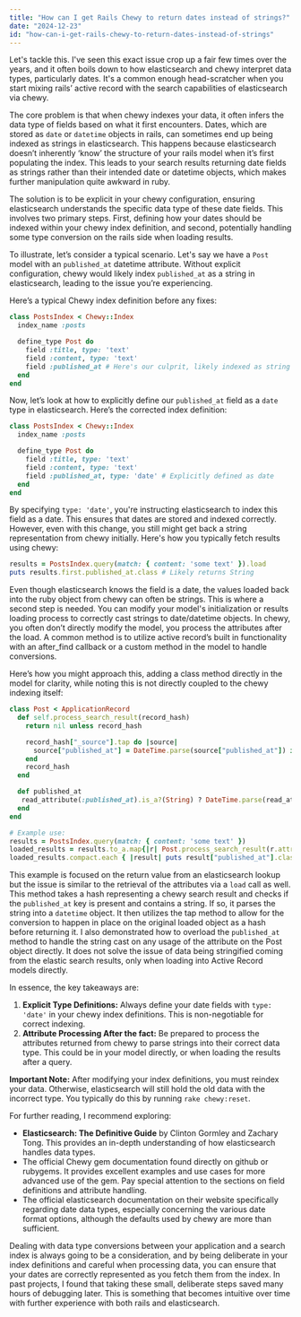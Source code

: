 ```yaml
---
title: "How can I get Rails Chewy to return dates instead of strings?"
date: "2024-12-23"
id: "how-can-i-get-rails-chewy-to-return-dates-instead-of-strings"
---
```


Let's tackle this. I've seen this exact issue crop up a fair few times over the years, and it often boils down to how elasticsearch and chewy interpret data types, particularly dates. It's a common enough head-scratcher when you start mixing rails’ active record with the search capabilities of elasticsearch via chewy.

The core problem is that when chewy indexes your data, it often infers the data type of fields based on what it first encounters. Dates, which are stored as `date` or `datetime` objects in rails, can sometimes end up being indexed as strings in elasticsearch. This happens because elasticsearch doesn’t inherently ‘know’ the structure of your rails model when it’s first populating the index. This leads to your search results returning date fields as strings rather than their intended date or datetime objects, which makes further manipulation quite awkward in ruby.

The solution is to be explicit in your chewy configuration, ensuring elasticsearch understands the specific data type of these date fields. This involves two primary steps. First, defining how your dates should be indexed within your chewy index definition, and second, potentially handling some type conversion on the rails side when loading results.

To illustrate, let’s consider a typical scenario. Let's say we have a `Post` model with an `published_at` datetime attribute. Without explicit configuration, chewy would likely index `published_at` as a string in elasticsearch, leading to the issue you’re experiencing.

Here’s a typical Chewy index definition before any fixes:

```ruby
class PostsIndex < Chewy::Index
  index_name :posts

  define_type Post do
    field :title, type: 'text'
    field :content, type: 'text'
    field :published_at # Here's our culprit, likely indexed as string
  end
end
```

Now, let’s look at how to explicitly define our `published_at` field as a `date` type in elasticsearch. Here’s the corrected index definition:

```ruby
class PostsIndex < Chewy::Index
  index_name :posts

  define_type Post do
    field :title, type: 'text'
    field :content, type: 'text'
    field :published_at, type: 'date' # Explicitly defined as date
  end
end
```

By specifying `type: 'date'`, you're instructing elasticsearch to index this field as a date. This ensures that dates are stored and indexed correctly. However, even with this change, you still might get back a string representation from chewy initially. Here's how you typically fetch results using chewy:

```ruby
results = PostsIndex.query(match: { content: 'some text' }).load
puts results.first.published_at.class # Likely returns String
```

Even though elasticsearch knows the field is a date, the values loaded back into the ruby object from chewy can often be strings. This is where a second step is needed. You can modify your model's initialization or results loading process to correctly cast strings to date/datetime objects. In chewy, you often don’t directly modify the model, you process the attributes after the load. A common method is to utilize active record’s built in functionality with an after_find callback or a custom method in the model to handle conversions.

Here’s how you might approach this, adding a class method directly in the model for clarity, while noting this is not directly coupled to the chewy indexing itself:

```ruby
class Post < ApplicationRecord
  def self.process_search_result(record_hash)
    return nil unless record_hash

    record_hash["_source"].tap do |source|
      source["published_at"] = DateTime.parse(source["published_at"]) if source["published_at"].present?
    end
    record_hash
  end

  def published_at
   read_attribute(:published_at).is_a?(String) ? DateTime.parse(read_attribute(:published_at)) : read_attribute(:published_at)
  end
end

# Example use:
results = PostsIndex.query(match: { content: 'some text' })
loaded_results = results.to_a.map{|r| Post.process_search_result(r.attributes.to_h)}
loaded_results.compact.each { |result| puts result["published_at"].class} # Will output DateTime if published_at is a valid string or DateTime
```

This example is focused on the return value from an elasticsearch lookup but the issue is similar to the retrieval of the attributes via a `load` call as well. This method takes a hash representing a chewy search result and checks if the `published_at` key is present and contains a string. If so, it parses the string into a `datetime` object. It then utilizes the tap method to allow for the conversion to happen in place on the original loaded object as a hash before returning it. I also demonstrated how to overload the `published_at` method to handle the string cast on any usage of the attribute on the Post object directly. It does not solve the issue of data being stringified coming from the elastic search results, only when loading into Active Record models directly.

In essence, the key takeaways are:

1.  **Explicit Type Definitions:** Always define your date fields with `type: 'date'` in your chewy index definitions. This is non-negotiable for correct indexing.
2. **Attribute Processing After the fact:** Be prepared to process the attributes returned from chewy to parse strings into their correct data type. This could be in your model directly, or when loading the results after a query.

**Important Note:** After modifying your index definitions, you must reindex your data. Otherwise, elasticsearch will still hold the old data with the incorrect type. You typically do this by running `rake chewy:reset`.

For further reading, I recommend exploring:

*   **Elasticsearch: The Definitive Guide** by Clinton Gormley and Zachary Tong. This provides an in-depth understanding of how elasticsearch handles data types.
*   The official Chewy gem documentation found directly on github or rubygems. It provides excellent examples and use cases for more advanced use of the gem. Pay special attention to the sections on field definitions and attribute handling.
*   The official elasticsearch documentation on their website specifically regarding date data types, especially concerning the various date format options, although the defaults used by chewy are more than sufficient.

Dealing with data type conversions between your application and a search index is always going to be a consideration, and by being deliberate in your index definitions and careful when processing data, you can ensure that your dates are correctly represented as you fetch them from the index. In past projects, I found that taking these small, deliberate steps saved many hours of debugging later. This is something that becomes intuitive over time with further experience with both rails and elasticsearch.
